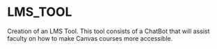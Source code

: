 # LMS_TOOL
Creation of an LMS Tool. This tool consists of a ChatBot that will assist faculty on how to make Canvas courses more accessible.
